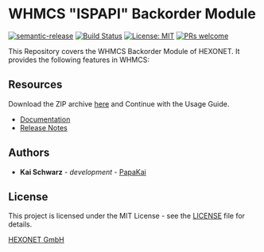 # WHMCS "ISPAPI" Backorder Module #

[![semantic-release](https://img.shields.io/badge/%20%20%F0%9F%93%A6%F0%9F%9A%80-semantic--release-e10079.svg)](https://github.com/semantic-release/semantic-release)
[![Build Status](https://github.com/hexonet/whmcs-ispapi-backorder/workflows/Release/badge.svg?branch=master)](https://github.com/hexonet/whmcs-ispapi-backorder/workflows/Release/badge.svg?branch=master)
[![License: MIT](https://img.shields.io/badge/License-MIT-blue.svg)](https://opensource.org/licenses/MIT)
[![PRs welcome](https://img.shields.io/badge/PRs-welcome-brightgreen.svg)](https://github.com/hexonet/whmcs-ispapi-backorder/blob/master/CONTRIBUTING.md)

This Repository covers the WHMCS Backorder Module of HEXONET. It provides the following features in WHMCS:

## Resources ##

Download the ZIP archive [here](https://github.com/hexonet/whmcs-ispapi-backorder/raw/master/whmcs-ispapi-backorder-latest.zip) and Continue with the Usage Guide.

* [Documentation](https://centralnic-reseller.github.io/centralnic-reseller/docs/hexonet/whmcs/whmcs-ispapi-backorder/)
* [Release Notes](https://github.com/hexonet/whmcs-ispapi-backorder/releases)

## Authors ##

* **Kai Schwarz** - *development* - [PapaKai](https://github.com/papakai)

## License ##

This project is licensed under the MIT License - see the [LICENSE](https://github.com/hexonet/whmcs-ispapi-backorder/blob/master/LICENSE) file for details.

[HEXONET GmbH](https://hexonet.net)
